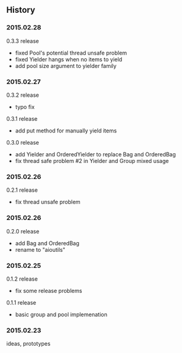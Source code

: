## History

### 2015.02.28

0.3.3 release

- fixed Pool's potential thread unsafe problem
- fixed Yielder hangs when no items to yield
- add pool size argument to yielder family

### 2015.02.27

0.3.2 release

- typo fix

0.3.1 release

- add put method for manually yield items

0.3.0 release

- add Yielder and OrderedYielder to replace Bag and OrderedBag
- fix thread safe problem #2 in Yielder and Group mixed usage

### 2015.02.26

0.2.1 release

- fix thread unsafe problem

### 2015.02.26

0.2.0 release

- add Bag and OrderedBag
- rename to "aioutils"

### 2015.02.25

0.1.2 release

- fix some release problems

0.1.1 release

- basic group and pool implemenation


### 2015.02.23

ideas, prototypes
